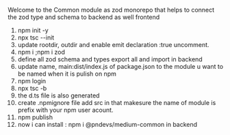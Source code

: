 Welcome to the Common module as zod monorepo that helps to connect the zod type and schema to backend as well frontend 

1. npm init -y
2. npx tsc --init
3. update rootdir, outdir and enable emit declaration :true uncomment.
4. npm i ;npm i zod
5. define all zod schema and types export all and import in backend
6. update name, main:dist/index.js of package.json to the module u want to be named when it is pulish on npm
7. npm login
8. npx tsc -b
9. the d.ts file is also generated
10. create .npmignore file add src in that makesure the name of module is prefix with your npm user acount.
11. npm publish
12. now i can install : npm i @pndevs/medium-common in backend
